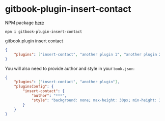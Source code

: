 # gitbook-plugin-insert-contact

NPM package [here](https://www.npmjs.com/package/gitbook-plugin-insert-contact)

```
npm i gitbook-plugin-insert-contact
```
gitbook plugin insert contact

```json
{
    "plugins": ["insert-contact", "another plugin 1", "another plugin 2"]
}
```

You will also need to provide author and style in your `book.json`:

```json
{
    "plugins": ["insert-contact", "another plugin"],
    "pluginsConfig": {
        "insert-contact": {
            "author": "***",
            "style": "background: none; max-height: 30px; min-height: 30px; color: #ddd"
        }
    }
}
```
